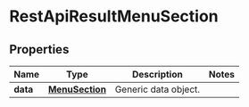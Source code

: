 
# RestApiResultMenuSection

## Properties
Name | Type | Description | Notes
------------ | ------------- | ------------- | -------------
**data** | [**MenuSection**](MenuSection.md) | Generic data object. | 




